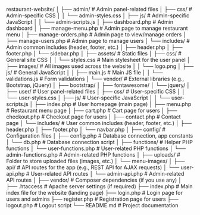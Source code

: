 restaurant-website/
│
├── admin/                  # Admin panel-related files
│   ├── css/                # Admin-specific CSS
│   │   └── admin-styles.css
│   ├── js/                 # Admin-specific JavaScript
│   │   └── admin-scripts.js
│   ├── dashboard.php       # Admin dashboard
│   ├── manage-menu.php     # Admin page to manage restaurant menu
│   ├── manage-orders.php   # Admin page to view/manage orders
│   ├── manage-users.php    # Admin page to manage users
│   └── includes/           # Admin common includes (header, footer, etc.)
│       ├── header.php
│       ├── footer.php
│       └── sidebar.php
│
├── assets/                 # Static files
│   ├── css/                # General site CSS
│   │   └── styles.css      # Main stylesheet for the user panel
│   ├── images/             # All images used across the website
│   │   └── logo.png
│   ├── js/                 # General JavaScript
│   │   ├── main.js         # Main JS file
│   │   └── validations.js  # Form validations
│   └── vendor/             # External libraries (e.g., Bootstrap, jQuery)
│       ├── bootstrap/
│       ├── fontawesome/
│       └── jquery/
│
├── user/                   # User panel-related files
│   ├── css/                # User-specific CSS
│   │   └── user-styles.css
│   ├── js/                 # User-specific JavaScript
│   │   └── user-scripts.js
│   ├── index.php           # User homepage (main page)
│   ├── menu.php            # Restaurant menu page
│   ├── cart.php            # Cart page for users
│   ├── checkout.php        # Checkout page for users
│   ├── contact.php         # Contact page
│   └── includes/           # User common includes (header, footer, etc.)
│       ├── header.php
│       ├── footer.php
│       └── navbar.php
│
├── config/                 # Configuration files
│   ├── config.php          # Database connection, app constants
│   └── db.php              # Database connection script
│
├── functions/              # Helper PHP functions
│   └── user-functions.php  # User-related PHP functions
│   └── admin-functions.php # Admin-related PHP functions
│
├── uploads/                # Folder to store uploaded files (images, etc.)
│   └── menu-images/
│
├── api/                    # API routes for the app (e.g., REST API for AJAX requests)
│   └── user-api.php        # User-related API routes
│   └── admin-api.php       # Admin-related API routes
│
├── vendor/                 # Composer dependencies (if you use any)
│
├── .htaccess               # Apache server settings (if required)
├── index.php               # Main index file for the website (landing page)
├── login.php               # Login page for users and admins
├── register.php            # Registration page for users
├── logout.php              # Logout script
└── README.md               # Project documentation

